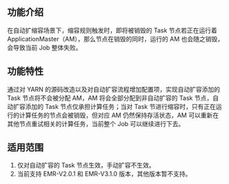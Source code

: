 ## 功能介绍
在自动扩缩容场景下，缩容规则触发时，即将被销毁的 Task 节点若正在运行着 ApplicationMaster（AM），那么节点在销毁的同时，运行的 AM 也会随之销毁，会导致当前 Job 整体失败。

## 功能特性
通过对 YARN 的源码改造以及对自动扩容流程增加配置项，实现自动扩容添加的 Task 节点将不会被分配 AM，AM 将会全部分配到非自动扩容的 Task 节点，自动扩容添加的 Task 节点仅承担计算任务；当对 Task 节进行缩容时，只有正在运行的计算任务的节点会被销毁，但对应 AM 仍然保持存活状态，AM 可以重新在其他节点重试相关的计算任务，当前整个 Job 可以继续进行下去。

## 适用范围
1. 仅对自动扩容的 Task 节点生效，手动扩容不生效。
2. 当前支持 EMR-V2.0.1 和 EMR-V3.1.0 版本，其他版本暂不支持。
